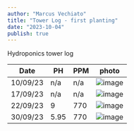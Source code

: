 ```yaml
---
author: "Marcus Vechiato"
title: "Tower Log - first planting"
date: "2023-10-04"
publish: true
--- 
```


Hydroponics tower log

| Date     | PH   | PPM  | photo |
| -------- | ---- | ---- | ---   |
| 10/09/23 | n/a | n/a |![image](/obsidian/tower230923.png) |
| 17/09/23 | n/a | n/a | ![image](/obsidian/tower230917.png) |
| 22/09/23 | 9 | 770 | ![image](/obsidian/tower230922.jpg) | 
| 30/09/23 | 5.95 | 770  | ![image](/obsidian/tower230930.jpg) |
